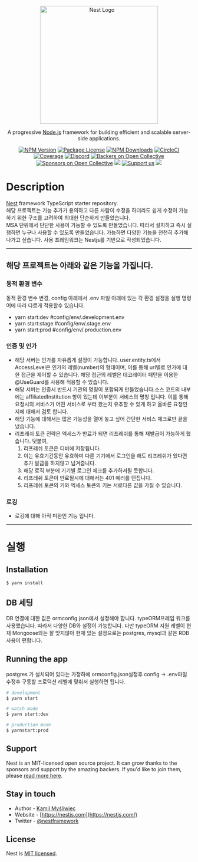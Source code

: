 <p align="center">
  <a href="http://nestjs.com/" target="blank"><img src="https://nestjs.com/img/logo_text.svg" width="320" alt="Nest Logo" /></a>
</p>

[circleci-image]: https://img.shields.io/circleci/build/github/nestjs/nest/master?token=abc123def456
[circleci-url]: https://circleci.com/gh/nestjs/nest

  <p align="center">A progressive <a href="http://nodejs.org" target="_blank">Node.js</a> framework for building efficient and scalable server-side applications.</p>
    <p align="center">
<a href="https://www.npmjs.com/~nestjscore" target="_blank"><img src="https://img.shields.io/npm/v/@nestjs/core.svg" alt="NPM Version" /></a>
<a href="https://www.npmjs.com/~nestjscore" target="_blank"><img src="https://img.shields.io/npm/l/@nestjs/core.svg" alt="Package License" /></a>
<a href="https://www.npmjs.com/~nestjscore" target="_blank"><img src="https://img.shields.io/npm/dm/@nestjs/common.svg" alt="NPM Downloads" /></a>
<a href="https://circleci.com/gh/nestjs/nest" target="_blank"><img src="https://img.shields.io/circleci/build/github/nestjs/nest/master" alt="CircleCI" /></a>
<a href="https://coveralls.io/github/nestjs/nest?branch=master" target="_blank"><img src="https://coveralls.io/repos/github/nestjs/nest/badge.svg?branch=master#9" alt="Coverage" /></a>
<a href="https://discord.gg/G7Qnnhy" target="_blank"><img src="https://img.shields.io/badge/discord-online-brightgreen.svg" alt="Discord"/></a>
<a href="https://opencollective.com/nest#backer" target="_blank"><img src="https://opencollective.com/nest/backers/badge.svg" alt="Backers on Open Collective" /></a>
<a href="https://opencollective.com/nest#sponsor" target="_blank"><img src="https://opencollective.com/nest/sponsors/badge.svg" alt="Sponsors on Open Collective" /></a>
  <a href="https://paypal.me/kamilmysliwiec" target="_blank"><img src="https://img.shields.io/badge/Donate-PayPal-ff3f59.svg"/></a>
    <a href="https://opencollective.com/nest#sponsor"  target="_blank"><img src="https://img.shields.io/badge/Support%20us-Open%20Collective-41B883.svg" alt="Support us"></a>
  <a href="https://twitter.com/nestframework" target="_blank"><img src="https://img.shields.io/twitter/follow/nestframework.svg?style=social&label=Follow"></a>
</p>
  <!--[![Backers on Open Collective](https://opencollective.com/nest/backers/badge.svg)](https://opencollective.com/nest#backer)
  [![Sponsors on Open Collective](https://opencollective.com/nest/sponsors/badge.svg)](https://opencollective.com/nest#sponsor)-->

# Description  
[Nest](https://github.com/nestjs/nest) framework TypeScript starter repository.  
  해당 프로젝트는 기능 추가가 용의하고 다른 사람이 수정을 하더라도 쉽게 수정이 가능하기 위한 구조를 고려하여 최대한 단순하게 만들었습니다.  
  MSA 단위에서 단단한 사용이 가능할 수 있도록 만들었습니다. 따라서 설치하고 즉시 실행하면 누구나 사용할 수 있도록 만들었습니다.
  가능하면 다양한 기능을 천천히 추가해나가고 싶습니다.
  사용 프레임워크는 Nestjs를 기반으로 작성되었습니다.

--- 

## 해당 프로젝트는 아래와 같은 기능을 가집니다.

### 동적 환경 변수
동적 환경 변수 변경, config 아래에서 .env 파일 아래에 있는 각 환경 설정을 실행 명령어에 따라 다르게 적용할수 있습니다.
  + yarn start:dev  #config/env/.development.env
  + yarn start:stage #config/env/.stage.env
  + yarn start:prod #config/env/.production.env

### 인증 및 인가 
+ 해당 서버는 인가를 자유롭게 설정이 가능합니다. user.entity.ts에서 AccessLevel은 인가의 레벨(number)의 형태이며, 이를 통해 url별로 인가에 대한 접근을 제어할 수 있습니다. 해당 접근의 레벨은 데코레이터 패턴을 이용한 @UseGuard를 사용해 적용할 수 있습니다.  
+ 해당 서버는 인증시 반드시 기관의 명칭이 포함되게 만들었습니다.소스 코드의 내부에는 affiliatedInstitution 항이 있는데 이부분이 서비스의 명칭 입니다. 이를 통해 요청시의 서비스가 어떤 서비스로 부터 왔는지 유추할 수 있게 하고 올바른 요청인지에 대해서 검토 합니다.
+ 해당 기능에 대해서는 많은 가능성을 열어 놓고 싶어 간단한 서비스 체크로만 끝을 냈습니다.
+ 리프레쉬 토큰 전략은 엑세스가 만료가 되면 리프레쉬를 통해 재발급이 가능하게 했습니다. 덧붙여,
    1. 리프레쉬 토큰은 디비에 저장됩니다. 
    2. 이는 유효기간동안 유효하며 다른 기기에서 로그인을 해도 리프레쉬가 있다면 추가 발급을 하지않고 넘겨줍니다. 
    3. 해당 로직 부분에 기기별 로그인 체크를 추가하셔될 듯합니다.
    4. 리프레쉬 토큰이 만료될시에 대해서는 401 에러를 던집니다. 
    5. 리프레쉬 토큰의 키와 엑세스 토큰의 키는 서로다른 값을 가질 수 있습니다.

### 로깅
+ 로깅에 대해 아직 미완인 기능 입니다.


--- 
# 실행

## Installation

```bash
$ yarn install
```

## DB 세팅
DB 연결에 대한 값은 ormconfig.json에서 설정해야 합니다.
typeORM프레임 워크를 사용했습니다. 따라서 다양한 DB와 설정이 가능합니다. 다만
typeORM 지원 레벨이 현재 Mongoose와는 잘 맞지않아 현재 있는 설정으로는 postgres, mysql과 같은 RDB 사용이 편합니다.
 

## Running the app

postgres 가 설치되어 있다는 가정하에 ormconfig.json설정후 config -> .env파일 수정후 구동할 프로덕션 레벨에 맞춰서 실행하면 됩니다.

```bash
# development
$ yarn start

# watch mode
$ yarn start:dev

# production mode
$ yarnstart:prod
```


## Support

Nest is an MIT-licensed open source project. It can grow thanks to the sponsors and support by the amazing backers. If you'd like to join them, please [read more here](https://docs.nestjs.com/support).

## Stay in touch

- Author - [Kamil Myśliwiec](https://kamilmysliwiec.com)
- Website - [https://nestjs.com](https://nestjs.com/)
- Twitter - [@nestframework](https://twitter.com/nestframework)

## License

Nest is [MIT licensed](LICENSE).
